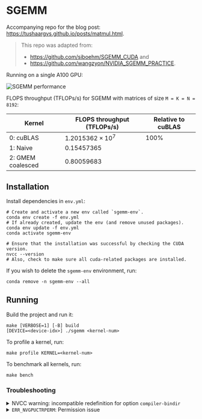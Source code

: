 # SGEMM

Accompanying repo for the blog post: https://tushaargvs.github.io/posts/matmul.html.

> This repo was adapted from:
>
> - https://github.com/siboehm/SGEMM_CUDA and
> - https://github.com/wangzyon/NVIDIA_SGEMM_PRACTICE.

Running on a single A100 GPU:

![SGEMM performance](plots/perf_tflopsps.svg)

FLOPS throughput (TFLOPs/s) for SGEMM with matrices of size `M = K = N = 8192`:

| Kernel            | FLOPS throughput (TFLOPs/s) | Relative to cuBLAS |
| ----------------- | --------------------------- | ------------------ |
| 0: cuBLAS         | $1.2015362 \times 10^7$     | $100\%$            |
| 1: Naive          | $0.15457365$                |                    |
| 2: GMEM coalesced | $0.80059683$                |                    |

## Installation

Install dependencies in `env.yml`:

```shell
# Create and activate a new env called `sgemm-env`.
conda env create -f env.yml
# If already created, update the env (and remove unused packages).
conda env update -f env.yml
conda activate sgemm-env

# Ensure that the installation was successful by checking the CUDA version.
nvcc --version
# Also, check to make sure all cuda-related packages are installed.
```

If you wish to delete the `sgemm-env` environment, run:

```shell
conda remove -n sgemm-env --all
```

## Running

Build the project and run it:

```shell
make [VERBOSE=1] [-B] build
[DEVICE=<device-idx>] ./sgemm <kernel-num>
```

To profile a kernel, run:

```shell
make profile KERNEL=<kernel-num>
```

To benchmark all kernels, run:

```shell
make bench
```

### Troubleshooting

<details>
<summary>
    NVCC warning: incompatible redefinition for option <code>compiler-bindir</code>
</summary>
This warning means that multiple values for <code>-ccbin</code> 
(= <code>--compiler-bindir</code>) were passed to <code>nvcc</code>. You can verify if 
this is the case by running:
<pre>
# Run `touch dummy.cu` to create an empty file, if needed.
nvcc -v -x cu -c dummy.cu -o /dev/null 2>&1 | grep -Ei "ccbin|compiler-bindir"
</pre>
If you see multiple values for <code>-ccbin</code>, you can try to remove the 
duplicate values by running:
<pre>
export NVCC_PREPEND_FLAGS=" -ccbin=<path-to-compiler>"
</pre>
</details>

<details>
<summary>
    <code>ERR_NVGPUCTRPERM</code>: Permission issue
</summary>
You might need sudo access to run <code>ncu</code> since it accesses the GPU Performance
Counters. For more info, see:
<a href="https://developer.nvidia.com/nvidia-development-tools-solutions-err_nvgpuctrperm-permission-issue-performance-counters">
developer.nvidia.com/nvidia-development-tools-solutions-err_nvgpuctrperm-permission-issue-performance-counters</a>.
</details>
